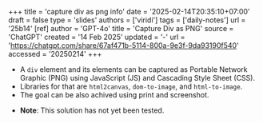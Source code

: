 +++
title = 'capture div as png info'
date = '2025-02-14T20:35:10+07:00'
draft = false
type = 'slides'
authors = ['viridi']
tags = ['daily-notes']
url = '25b14'
[ref]
author = 'GPT-4o'
title = 'Capture Div as PNG'
source = 'ChatGPT'
created = '14 Feb 2025'
updated = '-'
url = 'https://chatgpt.com/share/67af471b-5114-800a-9e3f-9da93190f540'
accessed = '20250214'
+++
<!--more-->

+ A `div` element and its elements can be captured as Portable Network Graphic (PNG) using JavaScript (JS) and Cascading Style Sheet (CSS).
+ Libraries for that are `html2canvas`, `dom-to-image`, and `html-to-image`.
+ The goal can be also achived using print and screenshot.

- **Note**: This solution has not yet been tested.